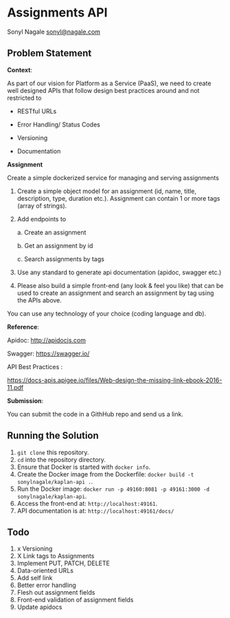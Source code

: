 # Assignments API

Sonyl Nagale <sonyl@nagale.com>

## Problem Statement

**Context**:

As part of our vision for Platform as a Service (PaaS),  we need to create well designed APIs that follow design best practices around and not restricted to

- RESTful URLs

- Error Handling/ Status Codes

- Versioning

- Documentation


**Assignment**

Create a simple dockerized service for managing and serving assignments

1. Create a simple object model for an assignment (id, name, title, description, type, duration etc.). Assignment can contain 1 or more tags (array of strings).

2. Add endpoints to

   a. Create an assignment

   b. Get an assignment by id

   c. Search assignments by tags

3. Use any standard to generate api documentation (apidoc, swagger etc.)



4. Please also build a simple front-end (any look & feel you like) that can be used to create an assignment and search an assignment by tag using the APIs above.



You can use any technology of your choice (coding language and db).  


**Reference**:


Apidoc: http://apidocjs.com

Swagger: https://swagger.io/

API Best Practices :

https://docs-apis.apigee.io/files/Web-design-the-missing-link-ebook-2016-11.pdf


**Submission**:

You can submit the code in a GithHub repo and send us a link.


## Running the Solution

1. `git clone` this repository.
1. `cd` into the repository directory.
1. Ensure that Docker is started with `docker info`.
1. Create the Docker image from the Dockerfile:  `docker build -t sonylnagale/kaplan-api .`.
1. Run the Docker image: `docker run -p 49160:8081 -p 49161:3000 -d sonylnagale/kaplan-api`.
1. Access the front-end at: `http://localhost:49161`.
1. API documentation is at: `http://localhost:49161/docs/`


## Todo

1. x Versioning
1. X Link tags to Assignments
1. Implement PUT, PATCH, DELETE
1. Data-oriented URLs
1. Add self link
1. Better error handling
1. Flesh out assignment fields
1. Front-end validation of assignment fields
1. Update apidocs
